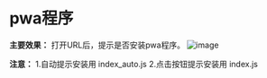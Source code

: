 # pwa程序
**主要效果：** 打开URL后，提示是否安装pwa程序。
![image]( https://user-images.githubusercontent.com/45909680/153557877-ee96f4e8-0e3b-48eb-a5e2-1d2a05ce4cfe.png) 

**注意：**
1.自动提示安装用 index_auto.js
2.点击按钮提示安装用 index.js
